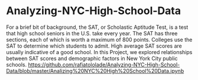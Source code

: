 # Analyzing-NYC-High-School-Data
For a brief bit of background, the SAT, or Scholastic Aptitude Test, is a test that high school seniors in the U.S. take every year. The SAT has three sections, each of which is worth a maximum of 800 points. Colleges use the SAT to determine which students to admit.
High average SAT scores are usually indicative of a good school.
In this Project, we explored relationships between SAT scores and demographic factors in New York City public schools.
https://github.com/rafiatololade/Analyzing-NYC-High-School-Data/blob/master/Analizing%20NYC%20High%20School%20Data.ipynb
